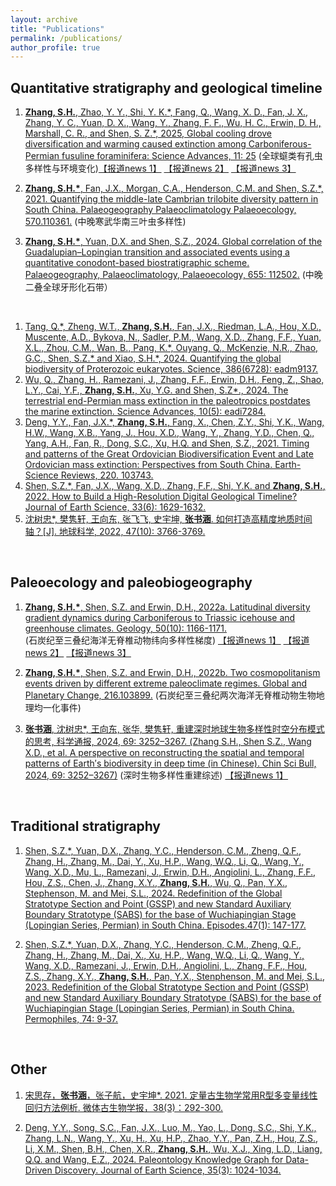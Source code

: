 ```yaml
---
layout: archive
title: "Publications"
permalink: /publications/
author_profile: true
---
```


<!-- {% if author.googlescholar %} -->
 <!-- You can also find my articles on <u><a href="{{author.googlescholar}}">my Google Scholar profile</a>.</u> -->
<!-- {% endif %} -->

Quantitative stratigraphy and geological timeline
------
1. [**Zhang, S.H.**, Zhao, Y. Y., Shi, Y. K.\*, Fang, Q., Wang, X. D., Fan, J. X., Zhang, Y. C., Yuan, D. X., Wang, Y., Zhang, F. F., Wu, H. C., Erwin, D. H., Marshall, C. R., and Shen, S. Z.\*, 2025, Global cooling drove diversification and warming caused extinction among Carboniferous-Permian fusuline foraminifera: Science Advances, 11: 25](https://www.science.org/doi/10.1126/sciadv.adv2549)
(全球䗴类有孔虫多样性与环境变化)[【报道news 1】](https://www.eurekalert.org/news-releases/1087934) [【报道news 2】](https://app.gmdaily.cn/as/opened/n/b55830f03aa1499a9dcad172af0f3079) [【报道news 3】](https://mp.weixin.qq.com/s/YKqq199ctOHUJAKLjn1f8A)

1. [**Zhang, S.H.\***, Fan, J.X., Morgan, C.A., Henderson, C.M. and Shen, S.Z.\*, 2021. Quantifying the middle-late Cambrian trilobite diversity pattern in South China. Palaeogeography Palaeoclimatology Palaeoecology, 570.110361.](https://www.sciencedirect.com/science/article/pii/S0031018221001462?dgcid=raven_sd_via_email)
(中晚寒武华南三叶虫多样性)

1. [**Zhang, S.H.\***, Yuan, D.X. and Shen, S.Z., 2024. Global correlation of the Guadalupian–Lopingian transition and associated events using a quantitative conodont-based biostratigraphic scheme. Palaeogeography, Palaeoclimatology, Palaeoecology, 655: 112502.](https://www.sciencedirect.com/science/article/abs/pii/S0031018224004917?via%3Dihub)
(中晚二叠全球牙形化石带）

<br>

1. [Tang, Q.\*, Zheng, W.T., **Zhang, S.H.**, Fan, J.X., Riedman, L.A., Hou, X.D., Muscente, A.D., Bykova, N., Sadler, P.M., Wang, X.D., Zhang, F.F., Yuan, X.L., Zhou, C.M., Wan, B., Pang, K.\*, Ouyang, Q., McKenzie, N.R., Zhao, G.C., Shen, S.Z.\* and Xiao, S.H.\*, 2024. Quantifying the global biodiversity of Proterozoic eukaryotes. Science, 386(6728): eadm9137.](https://www.science.org/doi/abs/10.1126/science.adm9137)
2. [Wu, Q., Zhang, H., Ramezani, J., Zhang, F.F., Erwin, D.H., Feng, Z., Shao, L.Y., Cai, Y.F., **Zhang, S.H.**, Xu, Y.G. and Shen, S.Z\*., 2024. The terrestrial end-Permian mass extinction in the paleotropics postdates the marine extinction. Science Advances, 10(5): eadi7284.](https://www.science.org/doi/10.1126/sciadv.adi7284)
3. [Deng, Y.Y., Fan, J.X.\*, **Zhang, S.H.**, Fang, X., Chen, Z.Y., Shi, Y.K., Wang, H.W., Wang, X.B., Yang, J., Hou, X.D., Wang, Y., Zhang, Y.D., Chen, Q., Yang, A.H., Fan, R., Dong, S.C., Xu, H.Q. and Shen, S.Z., 2021. Timing and patterns of the Great Ordovician Biodiversification Event and Late Ordovician mass extinction: Perspectives from South China. Earth-Science Reviews, 220. 103743.](https://www.sciencedirect.com/science/article/abs/pii/S0012825221002440)
4. [Shen, S.Z.\*, Fan, J.X., Wang, X.D., Zhang, F.F., Shi, Y.K. and **Zhang, S.H.**, 2022. How to Build a High-Resolution Digital Geological Timeline? Journal of Earth Science, 33(6): 1629-1632.](https://link.springer.com/article/10.1007/s12583-022-1315-z)
5. [沈树忠\*, 樊隽轩, 王向东, 张飞飞, 史宇坤, **张书涵**. 如何打造高精度地质时间轴？[J]. 地球科学, 2022, 47(10): 3766-3769.](https://doi.org/10.3799/dqkx.2022.801)

<br>

Paleoecology and paleobiogeography 
------
1. [**Zhang, S.H.\***, Shen, S.Z. and Erwin, D.H., 2022a. Latitudinal diversity gradient dynamics during Carboniferous to Triassic icehouse and greenhouse climates. Geology, 50(10): 1166-1171.](https://pubs.geoscienceworld.org/gsa/geology/article/50/10/1166/615406/Latitudinal-diversity-gradient-dynamics-during)  
  (石炭纪至三叠纪海洋无脊椎动物纬向多样性梯度) [【报道news 1】](https://mp.weixin.qq.com/s?__biz=MzIwMzgzNzMyNg==&mid=2247560203&idx=5&sn=ebb02f41c4868c306405b259b5950525&chksm=96caf6eaa1bd7ffc5af04aed034fad1eaa3005609c35df5b1b7fe80553dde3e09759187aa4de&mpshare=1&scene=23&srcid=0723yzqujNsV8SP4HUAqzzqj&sharer_sharetime=1658587654512&sharer_shareid=f082d3452aa57b7bd69abfc17a9f6f92#rd)  [【报道news 2】](https://es.nju.edu.cn/e5/07/c22449a582919/page.htm)  [【报道news 3】](https://mp.weixin.qq.com/s?__biz=MzUzMTg1NDc5Nw==&mid=2247510966&idx=1&sn=6ffb8d17af8696fb98d07693d086752b&chksm=fabecf14cdc9460270f23883e8e23ef9e93843f690fc9c3a64bf9a047b12acab9f02cfba5e3a&mpshare=1&scene=23&srcid=07240vWS0yp4e40ymjqq951e&sharer_sharetime=1658620037802&sharer_shareid=f082d3452aa57b7bd69abfc17a9f6f92#rd) 
   
1. [**Zhang, S.H.\***, Shen, S.Z. and Erwin, D.H., 2022b. Two cosmopolitanism events driven by different extreme paleoclimate regimes. Global and Planetary Change, 216.103899.](https://www.sciencedirect.com/science/article/pii/S0921818122001667?via%3Dihub)
  (石炭纪至三叠纪两次海洋无脊椎动物生物地理均一化事件)

1. [**张书涵**, 沈树忠\*, 王向东, 张华, 樊隽轩, 重建深时地球生物多样性时空分布模式的思考,  科学通报, 2024, 69: 3252–3267. \(Zhang S.H., Shen S.Z., Wang X.D., et al. A perspective on reconstructing the spatial and temporal patterns of Earth′s biodiversity in deep time (in Chinese). Chin Sci Bull, 2024, 69: 3252–3267\)](https://doi.org/10.1360/TB-2024-0152) (深时生物多样性重建综述) [【报道news 1】](https://mp.weixin.qq.com/s/_ksDuL1CORMslwlOZ0jZ1A)

<br>


Traditional stratigraphy
------  
1. [Shen, S.Z.\*, Yuan, D.X., Zhang, Y.C., Henderson, C.M., Zheng, Q.F., Zhang, H., Zhang, M., Dai, Y., Xu, H.P., Wang, W.Q., Li, Q., Wang, Y., Wang, X.D., Mu, L., Ramezani, J., Erwin, D.H., Angiolini, L., Zhang, F.F., Hou, Z.S., Chen, J., Zhang, X.Y., **Zhang, S.H.**, Wu, Q., Pan, Y.X., Stephenson, M. and Mei, S.L., 2024. Redefinition of the Global Stratotype Section and Point (GSSP) and new Standard Auxiliary Boundary Stratotype (SABS) for the base of Wuchiapingian Stage (Lopingian Series, Permian) in South China. Episodes.47(1): 147-177.](https://www.episodes.org/journal/view.html?uid=2345&vmd=Full)

2. [Shen, S.Z.\*, Yuan, D.X., Zhang, Y.C., Henderson, C.M., Zheng, Q.F., Zhang, H., Zhang, M., Dai, X., Xu, H.P., Wang, W.Q., Li, Q., Wang, Y., Wang, X.D., Ramezani, J., Erwin, D.H., Angiolini, L., Zhang, F.F., Hou, Z.S., Zhang, X.Y., **Zhang, S.H.**, Pan, Y.X., Stenphenson, M. and Mei, S.L., 2023. Redefinition of the Global Stratotype Section and Point (GSSP) and new Standard Auxiliary Boundary Stratotype (SABS) for the base of Wuchiapingian Stage (Lopingian Series, Permian) in South China. Permophiles, 74: 9-37.](https://permian.stratigraphy.org/files/permophiles/Permophiles%2074.pdf)
   
<br>

Other
------
1. [宋思存，**张书涵**，张子航，史宇坤\*. 2021. 定量古生物学常用R型多变量线性回归方法例析. 微体古生物学报，38(3)：292-300.](https://d.wanfangdata.com.cn/periodical/wtgswxb202103007)

2. [Deng, Y.Y., Song, S.C., Fan, J.X., Luo, M., Yao, L., Dong, S.C., Shi, Y.K., Zhang, L.N., Wang, Y., Xu, H., Xu, H.P., Zhao, Y.Y., Pan, Z.H., Hou, Z.S., Li, X.M., Shen, B.H., Chen, X.R., **Zhang, S.H.**, Wu, X.J., Xing, L.D., Liang, Q.Q. and Wang, E.Z., 2024. Paleontology Knowledge Graph for Data-Driven Discovery. Journal of Earth Science, 35(3): 1024-1034.](https://link.springer.com/article/10.1007/s12583-023-1943-9)


   

<!--  {% include base_path %} -->

<!--  {% for post in site.publications reversed %} -->
<!--   {% include archive-single.html %} -->
<!--  {% endfor %} -->
